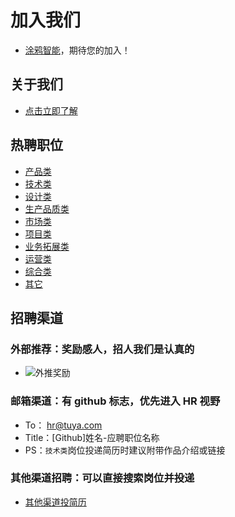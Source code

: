 # 加入我们

- [涂鸦智能](https://tuya.com/)，期待您的加入！

## 关于我们

- [点击立即了解](https://www.tuya.com/about)

## 热聘职位

- [产品类](./zh/技术类/)
- [技术类](./zh/技术类/)
- [设计类](./zh/设计类/)
- [生产品质类](./zh/生产品质类/)
- [市场类](./zh/市场类/)
- [项目类](./zh/项目类/)
- [业务拓展类](./zh/业务拓展类/)
- [运营类](./zh/运营类/)
- [综合类](./zh/综合类/)
- [其它](./zh/其它/)

## 招聘渠道

### 外部推荐：奖励感人，招人我们是认真的

- ![外推奖励](http://static1.tuyacn.com/static/ty-lib/others/zp/waitu.jpg)

### 邮箱渠道：有 github 标志，优先进入 HR 视野

- To： hr@tuya.com
- Title：[Github]姓名-应聘职位名称
- PS：`技术类`岗位投递简历时建议附带作品介绍或链接

### 其他渠道招聘：可以直接搜索岗位并投递

- [其他渠道投简历](https://app.mokahr.com/apply/tuya/3236)

